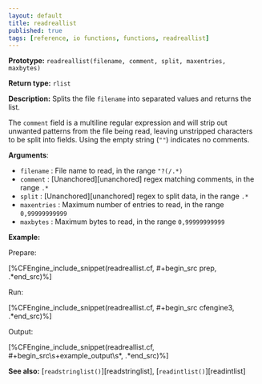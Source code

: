 ```yaml
---
layout: default
title: readreallist
published: true
tags: [reference, io functions, functions, readreallist]
---
```


**Prototype:** `readreallist(filename, comment, split, maxentries, maxbytes)`<br>

**Return type:** `rlist`

**Description:** Splits the file `filename` into separated
values and returns the list.

The `comment` field is a multiline regular expression and will strip out
unwanted patterns from the file being read, leaving unstripped characters to be
split into fields. Using the empty string (`""`) indicates no comments.

**Arguments**:

* `filename` : File name to read, in the range `"?(/.*)`
* `comment` : [Unanchored][unanchored] regex matching comments, in the range `.*`
* `split` : [Unanchored][unanchored] regex to split data, in the range `.*`
* `maxentries` : Maximum number of entries to read, in the range
`0,99999999999`
* `maxbytes` : Maximum bytes to read, in the range `0,99999999999`

**Example:**

Prepare:

[%CFEngine_include_snippet(readreallist.cf, #\+begin_src prep, .*end_src)%]

Run:

[%CFEngine_include_snippet(readreallist.cf, #\+begin_src cfengine3, .*end_src)%]

Output:

[%CFEngine_include_snippet(readreallist.cf, #\+begin_src\s+example_output\s*, .*end_src)%]


**See also:** [`readstringlist()`][readstringlist], [`readintlist()`][readintlist]
